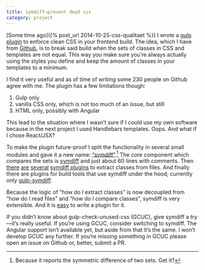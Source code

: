 ```yaml
---
title: symdiff—prevent dead css
category: project
---
```


[Some time ago]({% post_url 2014-10-25-css-qualitaet %}) I wrote a [gulp plugin](https://github.com/zalando/gulp-check-unused-css) to enforce clean CSS in your frontend build. The idea, which I have from [Github](http://markdotto.com/2014/07/23/githubs-css/#linting), is to break said build when the sets of classes in CSS and templates are not equal. This way you make sure you’re always actually using the styles you define and keep the amount of classes in your templates to a minimum.

I find it very useful and as of time of writing some 230 people on Github agree with me. The plugin has a few limitations though:

1. Gulp only
2. vanilla CSS only, which is not too much of an issue, but still
3. HTML only, possibly with Angular

This lead to the situation where I wasn’t sure if I could use my own software because in the next project I used Handlebars templates. Oops. And what if I chose React/JSX?

To make the plugin future-proof I split the functionality in several small modules and gave it a new name: [“symdiff”](https://symdiff.github.io).[^1] The core component which compares the sets is [symdiff](https://github.com/symdiff/symdiff) and just about 60 lines with comments. Then [there](https://github.com/symdiff/symdiff-handlebars) [are](https://github.com/symdiff/symdiff-jade) [several](https://github.com/symdiff/symdiff-css) [symdiff plugins](https://github.com/symdiff/symdiff-html) to extract classes from files. And finally there are plugins for build tools that use symdiff under the hood, currently only [gulp-symdiff](https://github.com/symdiff/gulp-symdiff).

Because the logic of “how do I extract classes” is now decoupled from “how do I read files” and “how do I compare classes”, symdiff is very extensible. And it is [easy](https://symdiff.github.io/write-a-plugin/) to write a plugin for it.

If you didn’t know about gulp-check-unused-css (GCUC), give symdiff a try—it’s really useful. If you’re using GCUC, consider switching to symdiff. The Angular support isn’t available yet, but aside from that it’s the same. I won’t develop GCUC any further. If you’re missing something in GCUC please open an issue on Github or, better, submit a PR.

[^1]: Because it reports the symmetric difference of two sets. Get it?